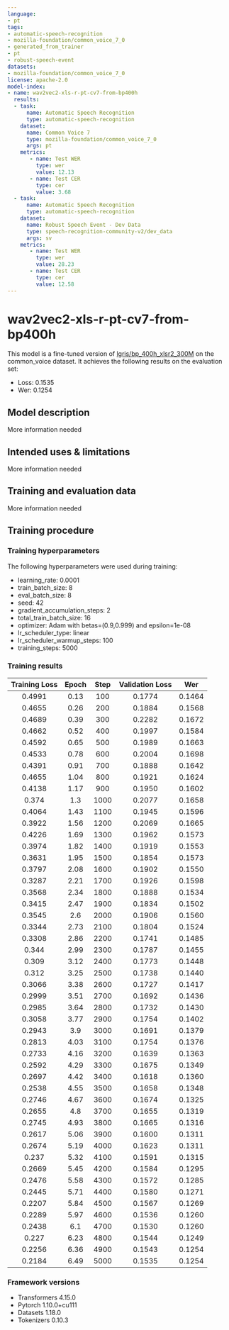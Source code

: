 ```yaml
---
language:
- pt
tags:
- automatic-speech-recognition
- mozilla-foundation/common_voice_7_0
- generated_from_trainer
- pt
- robust-speech-event
datasets:
- mozilla-foundation/common_voice_7_0
license: apache-2.0
model-index:
- name: wav2vec2-xls-r-pt-cv7-from-bp400h
  results:
  - task: 
      name: Automatic Speech Recognition 
      type: automatic-speech-recognition
    dataset:
      name: Common Voice 7
      type: mozilla-foundation/common_voice_7_0
      args: pt
    metrics:
       - name: Test WER
         type: wer
         value: 12.13
       - name: Test CER
         type: cer
         value: 3.68
  - task: 
      name: Automatic Speech Recognition
      type: automatic-speech-recognition
    dataset:
      name: Robust Speech Event - Dev Data
      type: speech-recognition-community-v2/dev_data
      args: sv
    metrics:
       - name: Test WER
         type: wer
         value: 28.23
       - name: Test CER
         type: cer
         value: 12.58
---
```


<!-- This model card has been generated automatically according to the information the Trainer had access to. You
should probably proofread and complete it, then remove this comment. -->

# wav2vec2-xls-r-pt-cv7-from-bp400h

This model is a fine-tuned version of [lgris/bp_400h_xlsr2_300M](https://huggingface.co/lgris/bp_400h_xlsr2_300M) on the common_voice dataset.
It achieves the following results on the evaluation set:
- Loss: 0.1535
- Wer: 0.1254

## Model description

More information needed

## Intended uses & limitations

More information needed

## Training and evaluation data

More information needed

## Training procedure

### Training hyperparameters

The following hyperparameters were used during training:
- learning_rate: 0.0001
- train_batch_size: 8
- eval_batch_size: 8
- seed: 42
- gradient_accumulation_steps: 2
- total_train_batch_size: 16
- optimizer: Adam with betas=(0.9,0.999) and epsilon=1e-08
- lr_scheduler_type: linear
- lr_scheduler_warmup_steps: 100
- training_steps: 5000

### Training results

| Training Loss | Epoch | Step | Validation Loss | Wer    |
|:-------------:|:-----:|:----:|:---------------:|:------:|
| 0.4991        | 0.13  | 100  | 0.1774          | 0.1464 |
| 0.4655        | 0.26  | 200  | 0.1884          | 0.1568 |
| 0.4689        | 0.39  | 300  | 0.2282          | 0.1672 |
| 0.4662        | 0.52  | 400  | 0.1997          | 0.1584 |
| 0.4592        | 0.65  | 500  | 0.1989          | 0.1663 |
| 0.4533        | 0.78  | 600  | 0.2004          | 0.1698 |
| 0.4391        | 0.91  | 700  | 0.1888          | 0.1642 |
| 0.4655        | 1.04  | 800  | 0.1921          | 0.1624 |
| 0.4138        | 1.17  | 900  | 0.1950          | 0.1602 |
| 0.374         | 1.3   | 1000 | 0.2077          | 0.1658 |
| 0.4064        | 1.43  | 1100 | 0.1945          | 0.1596 |
| 0.3922        | 1.56  | 1200 | 0.2069          | 0.1665 |
| 0.4226        | 1.69  | 1300 | 0.1962          | 0.1573 |
| 0.3974        | 1.82  | 1400 | 0.1919          | 0.1553 |
| 0.3631        | 1.95  | 1500 | 0.1854          | 0.1573 |
| 0.3797        | 2.08  | 1600 | 0.1902          | 0.1550 |
| 0.3287        | 2.21  | 1700 | 0.1926          | 0.1598 |
| 0.3568        | 2.34  | 1800 | 0.1888          | 0.1534 |
| 0.3415        | 2.47  | 1900 | 0.1834          | 0.1502 |
| 0.3545        | 2.6   | 2000 | 0.1906          | 0.1560 |
| 0.3344        | 2.73  | 2100 | 0.1804          | 0.1524 |
| 0.3308        | 2.86  | 2200 | 0.1741          | 0.1485 |
| 0.344         | 2.99  | 2300 | 0.1787          | 0.1455 |
| 0.309         | 3.12  | 2400 | 0.1773          | 0.1448 |
| 0.312         | 3.25  | 2500 | 0.1738          | 0.1440 |
| 0.3066        | 3.38  | 2600 | 0.1727          | 0.1417 |
| 0.2999        | 3.51  | 2700 | 0.1692          | 0.1436 |
| 0.2985        | 3.64  | 2800 | 0.1732          | 0.1430 |
| 0.3058        | 3.77  | 2900 | 0.1754          | 0.1402 |
| 0.2943        | 3.9   | 3000 | 0.1691          | 0.1379 |
| 0.2813        | 4.03  | 3100 | 0.1754          | 0.1376 |
| 0.2733        | 4.16  | 3200 | 0.1639          | 0.1363 |
| 0.2592        | 4.29  | 3300 | 0.1675          | 0.1349 |
| 0.2697        | 4.42  | 3400 | 0.1618          | 0.1360 |
| 0.2538        | 4.55  | 3500 | 0.1658          | 0.1348 |
| 0.2746        | 4.67  | 3600 | 0.1674          | 0.1325 |
| 0.2655        | 4.8   | 3700 | 0.1655          | 0.1319 |
| 0.2745        | 4.93  | 3800 | 0.1665          | 0.1316 |
| 0.2617        | 5.06  | 3900 | 0.1600          | 0.1311 |
| 0.2674        | 5.19  | 4000 | 0.1623          | 0.1311 |
| 0.237         | 5.32  | 4100 | 0.1591          | 0.1315 |
| 0.2669        | 5.45  | 4200 | 0.1584          | 0.1295 |
| 0.2476        | 5.58  | 4300 | 0.1572          | 0.1285 |
| 0.2445        | 5.71  | 4400 | 0.1580          | 0.1271 |
| 0.2207        | 5.84  | 4500 | 0.1567          | 0.1269 |
| 0.2289        | 5.97  | 4600 | 0.1536          | 0.1260 |
| 0.2438        | 6.1   | 4700 | 0.1530          | 0.1260 |
| 0.227         | 6.23  | 4800 | 0.1544          | 0.1249 |
| 0.2256        | 6.36  | 4900 | 0.1543          | 0.1254 |
| 0.2184        | 6.49  | 5000 | 0.1535          | 0.1254 |


### Framework versions

- Transformers 4.15.0
- Pytorch 1.10.0+cu111
- Datasets 1.18.0
- Tokenizers 0.10.3
